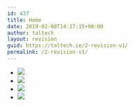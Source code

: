 ```yaml
---
id: 437
title: Home
date: 2019-02-08T14:27:15+00:00
author: taltech
layout: revision
guid: https://taltech.ie/2-revision-v1/
permalink: /2-revision-v1/
---
```

<div class="fusion-fullwidth fullwidth-box nonhundred-percent-fullwidth non-hundred-percent-height-scrolling"  style='background-color: rgba(255,255,255,0);background-position: center center;background-repeat: no-repeat;padding-top:0px;padding-right:0px;padding-bottom:0px;padding-left:0px;'>
  <div class="fusion-builder-row fusion-row ">
    <div  class="fusion-layout-column fusion_builder_column fusion_builder_column_1_1  fusion-one-full fusion-column-first fusion-column-last slider_section 1_1"  style='margin-top:0px;margin-bottom:20px;'>
      <div class="fusion-column-wrapper" style="padding: 0px 0px 0px 0px;background-position:left top;background-repeat:no-repeat;-webkit-background-size:cover;-moz-background-size:cover;-o-background-size:cover;background-size:cover;"  data-bg-url="">
        <div class="fusion-builder-row fusion-builder-row-inner fusion-row ">
          <div  class="fusion-layout-column fusion_builder_column fusion_builder_column_2_3  fusion-two-third fusion-column-first 2_3"  style='margin-top: 0px;margin-bottom: 0px;width:66.66%;width:calc(66.66% - ( ( 4% ) * 0.6666 ) );margin-right:4%;'>
            <div class="fusion-column-wrapper" style="padding: 0 0 0 0;background-position:left top;background-repeat:no-repeat;-webkit-background-size:cover;-moz-background-size:cover;-o-background-size:cover;background-size:cover;"  data-bg-url="">
              <div class="fusion-slider-sc flexslider flexslider-hover-type-none slider_panel" style="max-width:100%;height:100%;">
                <ul class="slides">
                  <li class="image">
                    <span class="hover-type-none"><img role="presentation" src="https://taltech.ie/wp-content/uploads/2017/11/slide-a3-1.jpg" /></span>
                  </li>
                  <li class="image">
                    <span class="hover-type-none"><img role="presentation" src="https://taltech.ie/wp-content/uploads/2017/11/slide-a4-1.jpg" /></span>
                  </li>
                  <li class="image">
                    <span class="hover-type-none"><img role="presentation" src="https://taltech.ie/wp-content/uploads/2017/11/slide-a5-1.jpg" /></span>
                  </li>
                  <li class="image">
                    <span class="hover-type-none"><img role="presentation" src="https://taltech.ie/wp-content/uploads/2017/11/slide-a6.jpg" /></span>
                  </li>
                </ul>
              </div>
            </div>
          </div>
          
          <div  class="fusion-layout-column fusion_builder_column fusion_builder_column_1_3  fusion-one-third fusion-column-last 1_3"  style='margin-top: 0px;margin-bottom: 20px;width:33.33%;width:calc(33.33% - ( ( 4% ) * 0.3333 ) );'>
            <div class="fusion-column-wrapper" style="padding: 0px 0px 0px 0px;background-position:left top;background-repeat:no-repeat;-webkit-background-size:cover;-moz-background-size:cover;-o-background-size:cover;background-size:cover;"  data-bg-url="">
              <div class="custom">
                <ul class="top-service-box">
                  <a href="/cnc-and-laser/">
                  
                  <li>
                    <h2>
                      CNC & Laser
                    </h2>
                    
                    <p>
                      Automated CNC Laser & Punch Press Machines.
                    </p>
                  </li></a> 
                  
                  <a href="/powder-coating/">
                  
                  <li>
                    <h2>
                      Powder coating
                    </h2>
                    
                    <p>
                      Large Powder coating Line & Specialist Offline System.
                    </p>
                  </li></a> 
                  
                  <li>
                    <h2>
                      Engineering Services
                    </h2>
                    
                    <p>
                      We work with all our clients sharing our knowledgebase.
                    </p>
                  </li>
                  
                  <li>
                    <h2>
                      Design Services
                    </h2>
                    
                    <p>
                      Comprehensive AutoCad & 3d Design Services
                    </p>
                  </li>
                </ul>
              </div>
            </div>
          </div>
        </div>
        
        <div class="fusion-clearfix">
        </div>
      </div>
    </div>
    
    <div  class="fusion-layout-column fusion_builder_column fusion_builder_column_1_1  fusion-one-full fusion-column-first fusion-column-last grid_panel 1_1"  style='margin-top:0px;margin-bottom:20px;'>
      <div class="fusion-column-wrapper" style="padding: 0px 0px 0px 0px;background-position:left top;background-repeat:no-repeat;-webkit-background-size:cover;-moz-background-size:cover;-o-background-size:cover;background-size:cover;"  data-bg-url="">
        <div class="fusion-builder-row fusion-builder-row-inner fusion-row ">
          <div  class="fusion-layout-column fusion_builder_column fusion_builder_column_3_4  fusion-three-fourth fusion-column-first shadow_panel tab_panel 3_4"  style='margin-top: 0px;margin-bottom: 20px;width:75%;width:calc(75% - ( ( 4% ) * 0.75 ) );margin-right:4%;'>
            <div class="fusion-column-wrapper" style="padding: 0px 0px 0px 0px;background-position:left top;background-repeat:no-repeat;-webkit-background-size:cover;-moz-background-size:cover;-o-background-size:cover;background-size:cover;"  data-bg-url="">
              <div class="fusion-tabs fusion-tabs-49 classic horizontal-tabs icon-position-left">
                <div class="nav">
                  <ul class="nav-tabs nav-justified">
                    <li class="active">
                      <a class="tab-link" data-toggle="tab" id="fusion-tab-companyprofile" href="#tab-38819b7bb384ea7abdc">
                      
                      <h4 class="fusion-tab-heading">
                        Company Profile
                      </h4></a>
                    </li>
                    
                    <li>
                      <a class="tab-link" data-toggle="tab" id="fusion-tab-quality" href="#tab-604115064f0b5c2a4ad">
                      
                      <h4 class="fusion-tab-heading">
                        Quality
                      </h4></a>
                    </li>
                    
                    <li>
                      <a class="tab-link" data-toggle="tab" id="fusion-tab-experience" href="#tab-2fe9a84cbaf03a22093">
                      
                      <h4 class="fusion-tab-heading">
                        Experience
                      </h4></a>
                    </li>
                  </ul>
                </div>
                
                <div class="tab-content">
                  <div class="nav fusion-mobile-tab-nav">
                    <ul class="nav-tabs nav-justified">
                      <li class="active">
                        <a class="tab-link" data-toggle="tab" id="mobile-fusion-tab-companyprofile" href="#tab-38819b7bb384ea7abdc">
                        
                        <h4 class="fusion-tab-heading">
                          Company Profile
                        </h4></a>
                      </li>
                    </ul>
                  </div>
                  
                  <div class="tab-pane fade in active" id="tab-38819b7bb384ea7abdc">
                    <div class="ju-tabs-subcontent">
                      <p>
                        <img style="float: left;" src="https://taltech.ie//wp-content/uploads/2017/11/01-300x240.jpg" alt="" />
                      </p>
                      
                      <h3>
                        TALTECH ENGINEERING HOLDINGS LTD.
                      </h3>
                      
                      <p>
                        <strong>Engineering & Manufacturer of Steel & Sheet Steel Products.</strong>
                      </p>
                      
                      <p>
                        Taltech Engineering Holdings is an Engineering and manufacturing company established in 1984. Since it&#8217;s foundation, the company has established a reputation for high quality manufacturing to exacting specifications and at competitive prices. We pursue an active policy on cost avoidance and environmentally friendly production methods and products.
                      </p>
                      
                      <p>
                        Taltech also manufactures a range of hygiene related products under the name Paragon Products, we first began manufacturing this range in the early nineties. Since then the company has designed and developed a complete range of Guaranteed Irish recycling, street furniture, healthcare, office and hygiene product and we continue to design new and improve existing.
                      </p>
                    </div>
                  </div>
                  
                  <div class="nav fusion-mobile-tab-nav">
                    <ul class="nav-tabs nav-justified">
                      <li>
                        <a class="tab-link" data-toggle="tab" id="mobile-fusion-tab-quality" href="#tab-604115064f0b5c2a4ad">
                        
                        <h4 class="fusion-tab-heading">
                          Quality
                        </h4></a>
                      </li>
                    </ul>
                  </div>
                  
                  <div class="tab-pane fade" id="tab-604115064f0b5c2a4ad">
                    <div class="ju-tabs-subcontent">
                      <p>
                        <img style="float: left;" src="https://taltech.ie//wp-content/uploads/2017/11/02.jpg" alt="" />
                      </p>
                      
                      <h3>
                        QUALITY
                      </h3>
                      
                      <p>
                        We have a dedicated Research & Development department, which monitors all areas of quality in relation to our current products and introduction of new products.
                      </p>
                      
                      <p>
                        Over the past 20 years we have gained vast experience and knowledge within the engineering industry, our R & D Department utilities this understanding with the latest design software and equipment to ensure that customers need are met.
                      </p>
                    </div>
                  </div>
                  
                  <div class="nav fusion-mobile-tab-nav">
                    <ul class="nav-tabs nav-justified">
                      <li>
                        <a class="tab-link" data-toggle="tab" id="mobile-fusion-tab-experience" href="#tab-2fe9a84cbaf03a22093">
                        
                        <h4 class="fusion-tab-heading">
                          Experience
                        </h4></a>
                      </li>
                    </ul>
                  </div>
                  
                  <div class="tab-pane fade" id="tab-2fe9a84cbaf03a22093">
                    <div class="ju-tabs-subcontent">
                      <p>
                        <img style="float: left;" src="https://taltech.ie//wp-content/uploads/2017/11/03.png" alt="" />
                      </p>
                      
                      <h3>
                        EXPERIENCE
                      </h3>
                      
                      <p>
                        We have over 30 years experience in manufacturing of steel products for various industries.
                      </p>
                      
                      <p>
                        Over the past 30 years we have gained vast experience and knowledge within the engineering industry, we utilise this knowledge everyday to help our customers improve on existing products or create new products.
                      </p>
                    </div>
                  </div>
                </div>
              </div>
            </div>
          </div>
          
          <div  class="fusion-layout-column fusion_builder_column fusion_builder_column_1_4  fusion-one-fourth fusion-column-last shadow_panel why_panel 1_4"  style='margin-top: 0px;margin-bottom: 20px;width:25%;width:calc(25% - ( ( 4% ) * 0.25 ) );'>
            <div class="fusion-column-wrapper" style="padding: 0px 0px 0px 0px;background-position:left top;background-repeat:no-repeat;-webkit-background-size:cover;-moz-background-size:cover;-o-background-size:cover;background-size:cover;"  data-bg-url="">
              <div class="fusion-title title fusion-title-size-two" style="margin-top:0px;margin-bottom:31px;">
                <h2 class="title-heading-left">
                  Why Taltech
                </h2>
                
                <div class="title-sep-container">
                  <div class="title-sep sep-double sep-solid" style="border-color:rgba(224,222,222,0);">
                  </div>
                </div>
              </div>
              
              <div class="accordian fusion-accordian">
                <div class="panel-group" id="accordion-437-57">
                  <div class="fusion-panel panel-default">
                    <div class="panel-heading">
                      <h4 class="panel-title toggle">
                        <a class="active" data-toggle="collapse" data-parent="#accordion-437-57" data-target="#c39114e721a9ac2f6" href="#c39114e721a9ac2f6">
                        
                        <div class="fusion-toggle-icon-wrapper">
                          <i class="fa-fusion-box"></i>
                        </div>
                        
                        <div class="fusion-toggle-heading">
                          Manufacturing Excellence
                        </div></a>
                      </h4>
                    </div>
                    
                    <div id="c39114e721a9ac2f6" class="panel-collapse collapse in">
                      <div class="panel-body toggle-content">
                        Taltech have over 30 Years experience in providing top quality products and excellence in manufacturing, our Quality system is certified to ISO 9001:2008 and we adopt World Class manufacturing standards
                      </div>
                    </div>
                  </div>
                  
                  <div class="fusion-panel panel-default">
                    <div class="panel-heading">
                      <h4 class="panel-title toggle">
                        <a data-toggle="collapse" data-parent="#accordion-437-57" data-target="#713aca459e053cfe0" href="#713aca459e053cfe0">
                        
                        <div class="fusion-toggle-icon-wrapper">
                          <i class="fa-fusion-box"></i>
                        </div>
                        
                        <div class="fusion-toggle-heading">
                          Engineering Solutions
                        </div></a>
                      </h4>
                    </div>
                    
                    <div id="713aca459e053cfe0" class="panel-collapse collapse ">
                      <div class="panel-body toggle-content">
                        Our dedicated and experienced team are always on hand to help our customers achieve the most from their projects, Taltech offer a wide range of engineering solutions, contact us today & talk us through your requirements
                      </div>
                    </div>
                  </div>
                  
                  <div class="fusion-panel panel-default">
                    <div class="panel-heading">
                      <h4 class="panel-title toggle">
                        <a data-toggle="collapse" data-parent="#accordion-437-57" data-target="#45479ecc2621b06c0" href="#45479ecc2621b06c0">
                        
                        <div class="fusion-toggle-icon-wrapper">
                          <i class="fa-fusion-box"></i>
                        </div>
                        
                        <div class="fusion-toggle-heading">
                          Innovative Products
                        </div></a>
                      </h4>
                    </div>
                    
                    <div id="45479ecc2621b06c0" class="panel-collapse collapse ">
                      <div class="panel-body toggle-content">
                        For over 30 Years we have been designing and manufacturing innovative products and solutions for the Irish & international markets.</p> 
                        
                        <p>
                          Our Design Team have the experience that counts when designing new products or improving existing products for our clients.</div></div></div></div></div> </div> </div></div>
                          
                          <div class="fusion-clearfix">
                          </div></div> </div>
                          
                          <div  class="fusion-layout-column fusion_builder_column fusion_builder_column_1_1  fusion-one-full fusion-column-first fusion-column-last grid_panel 1_1"  style='margin-top:0px;margin-bottom:20px;'>
                            <div class="fusion-column-wrapper" style="padding: 0px 0px 0px 0px;background-position:left top;background-repeat:no-repeat;-webkit-background-size:cover;-moz-background-size:cover;-o-background-size:cover;background-size:cover;"  data-bg-url="">
                              <div class="fusion-builder-row fusion-builder-row-inner fusion-row ">
                                <div  class="fusion-layout-column fusion_builder_column fusion_builder_column_1_3  fusion-one-third fusion-column-first shadow_panel welcome_panel 1_3"  style='margin-top: 0px;margin-bottom: 20px;width:33.33%;width:calc(33.33% - ( ( 4% ) * 0.3333 ) );margin-right:4%;'>
                                  <div class="fusion-column-wrapper" style="padding: 0px 0px 0px 0px;background-position:left top;background-repeat:no-repeat;-webkit-background-size:cover;-moz-background-size:cover;-o-background-size:cover;background-size:cover;"  data-bg-url="">
                                    <div itemprop="articleBody">
                                      <p style="text-align: justify;">
                                        <img src="https://taltech.ie/wp-content/uploads/2017/11/taltech-about01.jpg" alt="" />
                                      </p>
                                      
                                      <h2>
                                        WELCOME TO TALTECH ENGINEERING
                                      </h2>
                                      
                                      <p>
                                        We are a engineering and manufacturing company specialising in the manufacture of steel products for industry, healthcare, government and business.
                                      </p>
                                    </div>
                                  </div>
                                </div>
                                
                                <div  class="fusion-layout-column fusion_builder_column fusion_builder_column_2_3  fusion-two-third fusion-column-last shadow_panel our_products_panel 2_3"  style='margin-top: 0px;margin-bottom: 20px;width:66.66%;width:calc(66.66% - ( ( 4% ) * 0.6666 ) );'>
                                  <div class="fusion-column-wrapper" style="padding: 0px 0px 0px 0px;background-position:left top;background-repeat:no-repeat;-webkit-background-size:cover;-moz-background-size:cover;-o-background-size:cover;background-size:cover;"  data-bg-url="">
                                    <div class="fusion-title title fusion-title-size-two" style="margin-top:0px;margin-bottom:31px;">
                                      <h2 class="title-heading-left">
                                        Our Products
                                      </h2>
                                      
                                      <div class="title-sep-container">
                                        <div class="title-sep sep-double sep-solid" style="border-color:#ffffff;">
                                        </div>
                                      </div>
                                    </div>
                                    
                                    <div id="owl-carousel-1414903689" class="owl-carousel owl-carousel-product-carousal"  data-singleitem="false"  data-items="3"  data-pagination="false"  data-nav="true"  data-autoplay="true" >
                                      <div class="item">
                                        <div>
                                          <img title="Recycling Units" src="https://taltech.ie/wp-content/uploads/2017/11/product-img2.jpg" alt="Recycling Units" />
                                          
                                          <div class="owl-carousel-item-imgoverlay">
                                            <div class="owl-carousel-item-imgtitle">
                                              Recycling Units
                                            </div>
                                            
                                            <div class="owl-carousel-item-imgcontent">
                                              <p>
                                                We manufacture a large range of Recycling Solutions under the Paragon Products Range
                                              </p>
                                            </div>
                                          </div>
                                        </div>
                                      </div>
                                      
                                      <div class="item">
                                        <div>
                                          <img title="Specialist Drawer" src="https://taltech.ie/wp-content/uploads/2017/11/engineering-products4.jpg" alt="Specialist Drawer" />
                                          
                                          <div class="owl-carousel-item-imgoverlay">
                                            <div class="owl-carousel-item-imgtitle">
                                              Specialist Drawer
                                            </div>
                                            
                                            <div class="owl-carousel-item-imgcontent">
                                              <p>
                                                Bespoke metal drawer system, large range available, engineered to specifications
                                              </p>
                                            </div>
                                          </div>
                                        </div>
                                      </div>
                                      
                                      <div class="item">
                                        <div>
                                          <img title="Lighting Products" src="https://taltech.ie/wp-content/uploads/2017/11/engineering-products1.jpg" alt="Lighting Products" />
                                          
                                          <div class="owl-carousel-item-imgoverlay">
                                            <div class="owl-carousel-item-imgtitle">
                                              Lighting Products
                                            </div>
                                            
                                            <div class="owl-carousel-item-imgcontent">
                                              <p>
                                                We manufacture a wide range of lighting products for the emergency lighting industry
                                              </p>
                                            </div>
                                          </div>
                                        </div>
                                      </div>
                                      
                                      <div class="item">
                                        <div>
                                          <img title="Litter Bins" src="https://taltech.ie/wp-content/uploads/2017/11/product-img1.jpg" alt="Litter Bins" />
                                          
                                          <div class="owl-carousel-item-imgoverlay">
                                            <div class="owl-carousel-item-imgtitle">
                                              Litter Bins
                                            </div>
                                            
                                            <div class="owl-carousel-item-imgcontent">
                                              <p>
                                                Extensive range of Litter Bins available designed and manufactured by Taltech
                                              </p>
                                            </div>
                                          </div>
                                        </div>
                                      </div>
                                      
                                      <div class="item">
                                        <div>
                                          <img title="Specialised Design" src="https://taltech.ie/wp-content/uploads/2017/11/engineering-products9.jpg" alt="Specialised Design" />
                                          
                                          <div class="owl-carousel-item-imgoverlay">
                                            <div class="owl-carousel-item-imgtitle">
                                              Specialised Design
                                            </div>
                                            
                                            <div class="owl-carousel-item-imgcontent">
                                              <p>
                                                Taltech offer an extensive design service for bespoke manufactured product solutions
                                              </p>
                                            </div>
                                          </div>
                                        </div>
                                      </div>
                                      
                                      <div class="item">
                                        <div>
                                          <img title="Control Boxes" src="https://taltech.ie/wp-content/uploads/2017/11/engineering-products2.jpg" alt="Control Boxes" />
                                          
                                          <div class="owl-carousel-item-imgoverlay">
                                            <div class="owl-carousel-item-imgtitle">
                                              Control Boxes
                                            </div>
                                            
                                            <div class="owl-carousel-item-imgcontent">
                                              <p>
                                                We manufacture a wide range of control boxes & control housings for the security industry
                                              </p>
                                            </div>
                                          </div>
                                        </div>
                                      </div>
                                    </div>
                                  </div>
                                </div>
                              </div>
                              
                              <div class="fusion-clearfix">
                              </div>
                            </div>
                          </div>
                          
                          <div  class="fusion-layout-column fusion_builder_column fusion_builder_column_1_1  fusion-one-full fusion-column-first fusion-column-last grid_panel 1_1"  style='margin-top:0px;margin-bottom:20px;width:100%'>
                            <div class="fusion-column-wrapper" style="padding: 0px 0px 0px 0px;background-position:left top;background-repeat:no-repeat;-webkit-background-size:cover;-moz-background-size:cover;-o-background-size:cover;background-size:cover;"  data-bg-url="">
                              <div class="fusion-builder-row fusion-builder-row-inner fusion-row ">
                                <div  class="fusion-layout-column fusion_builder_column fusion_builder_column_3_4  fusion-three-fourth fusion-column-first shadow_panel news_panel 3_4"  style='margin-top: 0px;margin-bottom: 20px;width:74%; margin-right:4%;'>
                                  <div class="fusion-column-wrapper" style="padding: 0px 0px 0px 0px;background-position:left top;background-repeat:no-repeat;-webkit-background-size:cover;-moz-background-size:cover;-o-background-size:cover;background-size:cover;"  data-bg-url="">
                                    <div class="fusion-title title fusion-title-size-two" style="margin-top:0px;margin-bottom:31px;">
                                      <h2 class="title-heading-left">
                                        Latest News & Events
                                      </h2>
                                      
                                      <div class="title-sep-container">
                                        <div class="title-sep sep-double sep-solid" style="border-color:rgba(224,222,222,0);">
                                        </div>
                                      </div>
                                    </div>
                                    
                                    <div class="wondercarousellightbox_options" data-skinsfoldername=""  data-jsfolder="https://taltech.ie/wp-content/plugins/wonderplugin-carousel/engine/" style="display:none;">
                                    </div>
                                    
                                    <div class="wonderplugincarousel-container" id="wonderplugincarousel-container-1">
                                      <div class="wonderplugincarousel" id="wonderplugincarousel-1" data-carouselid="1" data-width="241" data-height="180" data-skin="list" data-showimgtitle="false" data-sameheight="false" data-sameheightresponsive="false" data-fullwidth="false" data-centerimage="true" data-fitimage="false" data-fitcenterimage="false" data-fixaspectratio="true" data-autoplay="true" data-random="false" data-circular="true" data-pauseonmouseover="true" data-continuous="false" data-responsive="true" data-showhoveroverlay="true" data-showhoveroverlayalways="false" data-hidehoveroverlayontouch="false" data-lightboxresponsive="true" data-lightboxshownavigation="false" data-lightboxnogroup="false" data-lightboxshowtitle="true" data-lightboxshowdescription="false" data-lightboxaddsocialmedia="false" data-usescreenquery="false" data-donotinit="false" data-addinitscript="false" data-doshortcodeontext="false" data-lightboxshowsocial="false" data-lightboxshowfacebook="true" data-lightboxshowtwitter="true" data-lightboxshowpinterest="true" data-lightboxsocialrotateeffect="true" data-donotcircularforless="false" data-hidecontainerbeforeloaded="false" data-hidecontaineroninit="true" data-lightboximagekeepratio="true" data-showplayvideo="true" data-triggerresize="false" data-lightboxfullscreenmode="false" data-lightboxcloseonoverlay="true" data-lightboxvideohidecontrols="false" data-lightboxautoslide="false" data-lightboxshowtimer="true" data-lightboxshowplaybutton="true" data-lightboxalwaysshownavarrows="false" data-lightboxshowtitleprefix="true" data-spacing="8" data-rownumber="1" data-visibleitems="1" data-arrowstyle="always" data-arrowimage="https://taltech.ie/wp-content/uploads/2017/11/icon1.jpg" data-arrowwidth="14" data-arrowheight="14" data-navstyle="bullets" data-navimage="bullet-12-12-1.png" data-navwidth="12" data-navheight="12" data-navspacing="4" data-hoveroverlayimage="hoveroverlay-64-64-5.png" data-lightboxthumbwidth="90" data-lightboxthumbheight="60" data-lightboxthumbtopmargin="12" data-lightboxthumbbottommargin="4" data-lightboxbarheight="64" data-lightboxtitlebottomcss="{color:#333; font-size:14px; font-family:Armata,sans-serif,Arial; overflow:hidden; text-align:left;}" data-lightboxdescriptionbottomcss="{color:#333; font-size:12px; font-family:Arial,Helvetica,sans-serif; overflow:hidden; text-align:left; margin:4px 0px 0px; padding: 0px;}" data-continuousduration="2500" data-autoplaydir="left" data-scrollmode="page" data-interval="3000" data-transitionduration="1000" data-lightboxtitlestyle="bottom" data-lightboximagepercentage="75" data-lightboxdefaultvideovolume="1" data-lightboxoverlaybgcolor="#000" data-lightboxoverlayopacity="0.9" data-lightboxbgcolor="#fff" data-lightboxtitleprefix="%NUM / %TOTAL" data-lightboxtitleinsidecss="color:#fff; font-size:16px; font-family:Arial,Helvetica,sans-serif; overflow:hidden; text-align:left;" data-lightboxdescriptioninsidecss="color:#fff; font-size:12px; font-family:Arial,Helvetica,sans-serif; overflow:hidden; text-align:left; margin:4px 0px 0px; padding: 0px;" data-playvideoimage="playvideo-64-64-0.png" data-playvideoimagepos="center" data-imgtitle="title" data-circularlimit="3" data-lightboxsocialposition="position:absolute;top:100%;right:0;" data-lightboxsocialpositionsmallscreen="position:absolute;top:100%;right:0;left:0;" data-lightboxsocialdirection="horizontal" data-lightboxsocialbuttonsize="32" data-lightboxsocialbuttonfontsize="18" data-sameheightmediumscreen="769" data-sameheightmediumheight="200" data-sameheightsmallscreen="415" data-sameheightsmallheight="150" data-triggerresizedelay="100" data-lightboxslideinterval="5000" data-lightboxtimerposition="bottom" data-lightboxtimercolor="#dc572e" data-lightboxtimeropacity="1" data-lightboxbordersize="8" data-lightboxborderradius="0" data-screenquery='{ "mobile": { "screenwidth": 480, "visibleitems": 1 } }' data-jsfolder="https://taltech.ie/wp-content/plugins/wonderplugin-carousel/engine/" style="display:none;position:relative;margin:0 auto;width:100%;max-width:241px;" >
                                        <div class="amazingcarousel-list-container" style="overflow:hidden;">
                                          <ul class="amazingcarousel-list">
                                            <li class="amazingcarousel-item">
                                              <div class="amazingcarousel-item-container">
                                                <div class="amazingcarousel-text">
                                                  <div class="amazingcarousel-title">
                                                  </div>
                                                  
                                                  <div class="amazingcarousel-description">
                                                    <div class="news_panel">
                                                      <div class="odd">
                                                        <span class="title">Stainless Steel Services</span> 
                                                        
                                                        <p>
                                                          Taltech operate a specialised Stainless Steel Fabrication Cell providing stainless products and components from bespoke products to large volume product runs
                                                        </p>
                                                      </div>
                                                      
                                                      <div class="even">
                                                        <span class="title">CNC Laser Cutting</span> 
                                                        
                                                        <p>
                                                          We offer comprehensive CNC Laser Cutting Services and Solutions from volume production runs to bespoke products and components.&nbsp;Contact us today to discuss your&nbsp;Laser Cutting&hellip;</div> </div> 
                                                          
                                                          <div style="clear:both;">
                                                          </div></div></li>
                                                          
                                                          <li class="amazingcarousel-item">
                                                            <div class="amazingcarousel-item-container">
                                                              <div class="amazingcarousel-text">
                                                                <div class="amazingcarousel-title">
                                                                </div>
                                                                
                                                                <div class="amazingcarousel-description">
                                                                  <div class=news_panel>
                                                                  
                                                                  <div class="odd">
                                                                    <span class="title">Automated Tube Bender</span> 
                                                                    
                                                                    <p>
                                                                      We have just added an Automated Tube bender to our list of machine resources giving us the ability to work with larger material and increased volume production runs
                                                                    </p>
                                                                  </div>
                                                                  
                                                                  <div class="even">
                                                                    <span class="title">The Hive Recycling System</span> 
                                                                    
                                                                    <p>
                                                                      Designed by students from the National College of Art and Design our Hive Recycling System offers&hellip;</div> </div> 
                                                                      
                                                                      <div style="clear:both;">
                                                                      </div></div></li></ul>
                                                                      
                                                                      <div class="amazingcarousel-prev">
                                                                      </div>
                                                                      
                                                                      <div class="amazingcarousel-next">
                                                                      </div></div>
                                                                      
                                                                      <div class="amazingcarousel-nav">
                                                                      </div>
                                                                      
                                                                      <div class="wonderplugin-engine">
                                                                        <a href="http://www.wonderplugin.com/wordpress-carousel/" title="Responsive WordPress Carousel Plugin">Responsive WordPress Carousel Plugin</a>
                                                                      </div></div></div> </div> </div>
                                                                      
                                                                      <div  class="fusion-layout-column fusion_builder_column fusion_builder_column_1_4  fusion-one-fourth fusion-column-last shadow_panel client_panel 1_4"  style='margin-top: 0px;margin-bottom: 20px;width:22%'>
                                                                        <div class="fusion-column-wrapper" style="padding: 0px 0px 0px 0px;background-position:left top;background-repeat:no-repeat;-webkit-background-size:cover;-moz-background-size:cover;-o-background-size:cover;background-size:cover;"  data-bg-url="">
                                                                          <div class="fusion-title title fusion-title-size-two" style="margin-top:0px;margin-bottom:31px;">
                                                                            <h2 class="title-heading-left">
                                                                              Our Client Say
                                                                            </h2>
                                                                            
                                                                            <div class="title-sep-container">
                                                                              <div class="title-sep sep-double sep-solid" style="border-color:rgba(224,222,222,0);">
                                                                              </div>
                                                                            </div>
                                                                          </div>
                                                                          
                                                                          <div class="wondercarousellightbox_options" data-skinsfoldername=""  data-jsfolder="https://taltech.ie/wp-content/plugins/wonderplugin-carousel/engine/" style="display:none;">
                                                                          </div>
                                                                          
                                                                          <div class="wonderplugincarousel-container" id="wonderplugincarousel-container-2">
                                                                            <div class="wonderplugincarousel" id="wonderplugincarousel-2" data-carouselid="2" data-width="240" data-height="180" data-skin="list" data-showimgtitle="false" data-sameheight="false" data-sameheightresponsive="false" data-fullwidth="false" data-centerimage="true" data-fitimage="false" data-fitcenterimage="false" data-fixaspectratio="true" data-autoplay="true" data-random="false" data-circular="true" data-pauseonmouseover="true" data-continuous="false" data-responsive="true" data-showhoveroverlay="true" data-showhoveroverlayalways="false" data-hidehoveroverlayontouch="false" data-lightboxresponsive="true" data-lightboxshownavigation="false" data-lightboxnogroup="false" data-lightboxshowtitle="true" data-lightboxshowdescription="false" data-lightboxaddsocialmedia="false" data-usescreenquery="false" data-donotinit="false" data-addinitscript="false" data-doshortcodeontext="false" data-lightboxshowsocial="false" data-lightboxshowfacebook="true" data-lightboxshowtwitter="true" data-lightboxshowpinterest="true" data-lightboxsocialrotateeffect="true" data-donotcircularforless="false" data-hidecontainerbeforeloaded="false" data-hidecontaineroninit="true" data-lightboximagekeepratio="true" data-showplayvideo="true" data-triggerresize="false" data-lightboxfullscreenmode="false" data-lightboxcloseonoverlay="true" data-lightboxvideohidecontrols="false" data-lightboxautoslide="false" data-lightboxshowtimer="true" data-lightboxshowplaybutton="true" data-lightboxalwaysshownavarrows="false" data-lightboxshowtitleprefix="true" data-spacing="8" data-rownumber="1" data-visibleitems="1" data-arrowstyle="always" data-arrowimage="https://taltech.ie/wp-content/uploads/2017/11/icon1.jpg" data-arrowwidth="14" data-arrowheight="14" data-navstyle="bullets" data-navimage="bullet-12-12-1.png" data-navwidth="12" data-navheight="12" data-navspacing="4" data-hoveroverlayimage="hoveroverlay-64-64-5.png" data-lightboxthumbwidth="90" data-lightboxthumbheight="60" data-lightboxthumbtopmargin="12" data-lightboxthumbbottommargin="4" data-lightboxbarheight="64" data-lightboxtitlebottomcss="{color:#333; font-size:14px; font-family:Armata,sans-serif,Arial; overflow:hidden; text-align:left;}" data-lightboxdescriptionbottomcss="{color:#333; font-size:12px; font-family:Arial,Helvetica,sans-serif; overflow:hidden; text-align:left; margin:4px 0px 0px; padding: 0px;}" data-continuousduration="2500" data-autoplaydir="left" data-scrollmode="page" data-interval="3000" data-transitionduration="1000" data-lightboxtitlestyle="bottom" data-lightboximagepercentage="75" data-lightboxdefaultvideovolume="1" data-lightboxoverlaybgcolor="#000" data-lightboxoverlayopacity="0.9" data-lightboxbgcolor="#fff" data-lightboxtitleprefix="%NUM / %TOTAL" data-lightboxtitleinsidecss="color:#fff; font-size:16px; font-family:Arial,Helvetica,sans-serif; overflow:hidden; text-align:left;" data-lightboxdescriptioninsidecss="color:#fff; font-size:12px; font-family:Arial,Helvetica,sans-serif; overflow:hidden; text-align:left; margin:4px 0px 0px; padding: 0px;" data-playvideoimage="playvideo-64-64-0.png" data-playvideoimagepos="center" data-imgtitle="title" data-circularlimit="3" data-lightboxsocialposition="position:absolute;top:100%;right:0;" data-lightboxsocialpositionsmallscreen="position:absolute;top:100%;right:0;left:0;" data-lightboxsocialdirection="horizontal" data-lightboxsocialbuttonsize="32" data-lightboxsocialbuttonfontsize="18" data-sameheightmediumscreen="769" data-sameheightmediumheight="200" data-sameheightsmallscreen="415" data-sameheightsmallheight="150" data-triggerresizedelay="100" data-lightboxslideinterval="5000" data-lightboxtimerposition="bottom" data-lightboxtimercolor="#dc572e" data-lightboxtimeropacity="1" data-lightboxbordersize="8" data-lightboxborderradius="0" data-screenquery='{ "mobile": { "screenwidth": 480, "visibleitems": 1 } }' data-jsfolder="https://taltech.ie/wp-content/plugins/wonderplugin-carousel/engine/" style="display:none;position:relative;margin:0 auto;width:100%;max-width:240px;" >
                                                                              <div class="amazingcarousel-list-container" style="overflow:hidden;">
                                                                                <ul class="amazingcarousel-list">
                                                                                </ul>
                                                                                
                                                                                <div class="amazingcarousel-prev">
                                                                                </div>
                                                                                
                                                                                <div class="amazingcarousel-next">
                                                                                </div>
                                                                              </div>
                                                                              
                                                                              <div class="amazingcarousel-nav">
                                                                              </div>
                                                                              
                                                                              <div class="wonderplugin-engine">
                                                                                <a href="http://www.wonderplugin.com/wordpress-carousel/" title="Responsive WordPress Carousel Plugin">Responsive WordPress Carousel Plugin</a>
                                                                              </div>
                                                                            </div>
                                                                          </div>
                                                                        </div>
                                                                      </div></div>
                                                                      
                                                                      <div class="fusion-clearfix">
                                                                      </div></div> </div>
                                                                      
                                                                      <div  class="fusion-layout-column fusion_builder_column fusion_builder_column_1_1  fusion-one-full fusion-column-first fusion-column-last grid_panel 1_1"  style='margin-top:0px;margin-bottom:20px;width:100%'>
                                                                        <div class="fusion-column-wrapper" style="padding: 0px 0px 0px 0px;background-position:left top;background-repeat:no-repeat;-webkit-background-size:cover;-moz-background-size:cover;-o-background-size:cover;background-size:cover;"  data-bg-url="">
                                                                          <div class="fusion-clearfix">
                                                                          </div>
                                                                        </div>
                                                                      </div></div></div>